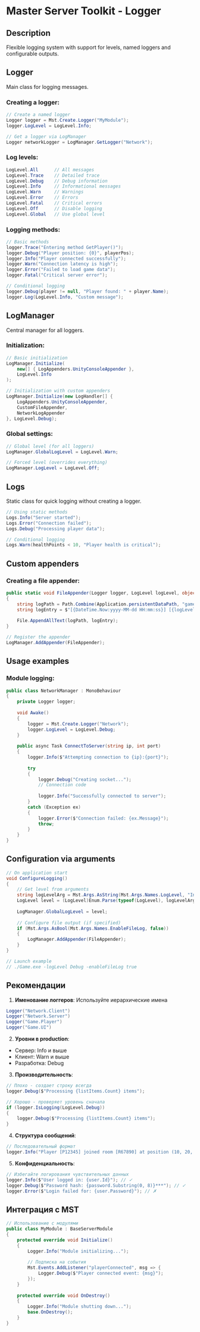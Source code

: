 # Master Server Toolkit - Logger

## Description
Flexible logging system with support for levels, named loggers and configurable outputs.

## Logger

Main class for logging messages.

### Creating a logger:
```csharp
// Create a named logger
Logger logger = Mst.Create.Logger("MyModule");
logger.LogLevel = LogLevel.Info;

// Get a logger via LogManager
Logger networkLogger = LogManager.GetLogger("Network");
```

### Log levels:
```csharp
LogLevel.All      // All messages
LogLevel.Trace    // Detailed trace
LogLevel.Debug    // Debug information
LogLevel.Info     // Informational messages
LogLevel.Warn     // Warnings
LogLevel.Error    // Errors
LogLevel.Fatal    // Critical errors
LogLevel.Off      // Disable logging
LogLevel.Global   // Use global level
```

### Logging methods:
```csharp
// Basic methods
logger.Trace("Entering method GetPlayer()");
logger.Debug("Player position: {0}", playerPos);
logger.Info("Player connected successfully");
logger.Warn("Connection latency is high");
logger.Error("Failed to load game data");
logger.Fatal("Critical server error");

// Conditional logging
logger.Debug(player != null, "Player found: " + player.Name);
logger.Log(LogLevel.Info, "Custom message");
```

## LogManager

Central manager for all loggers.

### Initialization:
```csharp
// Basic initialization
LogManager.Initialize(
    new[] { LogAppenders.UnityConsoleAppender },
    LogLevel.Info
);

// Initialization with custom appenders
LogManager.Initialize(new LogHandler[] {
    LogAppenders.UnityConsoleAppender,
    CustomFileAppender,
    NetworkLogAppender
}, LogLevel.Debug);
```

### Global settings:
```csharp
// Global level (for all loggers)
LogManager.GlobalLogLevel = LogLevel.Warn;

// Forced level (overrides everything)
LogManager.LogLevel = LogLevel.Off;
```

## Logs

Static class for quick logging without creating a logger.

```csharp
// Using static methods
Logs.Info("Server started");
Logs.Error("Connection failed");
Logs.Debug("Processing player data");

// Conditional logging
Logs.Warn(healthPoints < 10, "Player health is critical");
```

## Custom appenders

### Creating a file appender:
```csharp
public static void FileAppender(Logger logger, LogLevel logLevel, object message)
{
    string logPath = Path.Combine(Application.persistentDataPath, "game.log");
    string logEntry = $"[{DateTime.Now:yyyy-MM-dd HH:mm:ss}] [{logLevel}] [{logger.Name}] {message}\n";
    
    File.AppendAllText(logPath, logEntry);
}

// Register the appender
LogManager.AddAppender(FileAppender);
```

## Usage examples

### Module logging:
```csharp
public class NetworkManager : MonoBehaviour
{
    private Logger logger;
    
    void Awake()
    {
        logger = Mst.Create.Logger("Network");
        logger.LogLevel = LogLevel.Debug;
    }
    
    public async Task ConnectToServer(string ip, int port)
    {
        logger.Info($"Attempting connection to {ip}:{port}");
        
        try
        {
            logger.Debug("Creating socket...");
            // Connection code
            
            logger.Info("Successfully connected to server");
        }
        catch (Exception ex)
        {
            logger.Error($"Connection failed: {ex.Message}");
            throw;
        }
    }
}
```

## Configuration via arguments

```csharp
// On application start
void ConfigureLogging()
{
    // Get level from arguments
    string logLevelArg = Mst.Args.AsString(Mst.Args.Names.LogLevel, "Info");
    LogLevel level = (LogLevel)Enum.Parse(typeof(LogLevel), logLevelArg);
    
    LogManager.GlobalLogLevel = level;
    
    // Configure file output (if specified)
    if (Mst.Args.AsBool(Mst.Args.Names.EnableFileLog, false))
    {
        LogManager.AddAppender(FileAppender);
    }
}

// Launch example
// ./Game.exe -logLevel Debug -enableFileLog true
```

## Рекомендации

1. **Именование логгеров**: Используйте иерархические имена
```csharp
Logger("Network.Client")
Logger("Network.Server")
Logger("Game.Player")
Logger("Game.UI")
```

2. **Уровни в production**:
- Сервер: Info и выше
- Клиент: Warn и выше
- Разработка: Debug

3. **Производительность**:
```csharp
// Плохо - создает строку всегда
logger.Debug($"Processing {listItems.Count} items");

// Хорошо - проверяет уровень сначала
if (logger.IsLogging(LogLevel.Debug))
{
    logger.Debug($"Processing {listItems.Count} items");
}
```

4. **Структура сообщений**:
```csharp
// Последовательный формат
logger.Info("Player [P12345] joined room [R67890] at position (10, 20, 30)");
```

5. **Конфиденциальность**:
```csharp
// Избегайте логирования чувствительных данных
logger.Info($"User logged in: {user.Id}"); // ✓
logger.Debug($"Password hash: {password.Substring(0, 8)}***"); // ✓
logger.Error($"Login failed for: {user.Password}"); // ✗
```

## Интеграция с MST

```csharp
// Использование с модулями
public class MyModule : BaseServerModule
{
    protected override void Initialize()
    {
        Logger.Info("Module initializing...");
        
        // Подписка на события
        Mst.Events.AddListener("playerConnected", msg => {
            Logger.Debug($"Player connected event: {msg}");
        });
    }
    
    protected override void OnDestroy()
    {
        Logger.Info("Module shutting down...");
        base.OnDestroy();
    }
}
```

